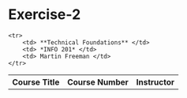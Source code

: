 # Exercise-2

<table>
	<tr>
		<th> Course Title </th>
		<th> Course Number </th>
		<th> Instructor </th>
	</tr>
	
	<tr>
		<td> **Technical Foundations** </td>
		<td> *INFO 201* </td>
		<td> Martin Freeman </td>
	</tr>
</table>

